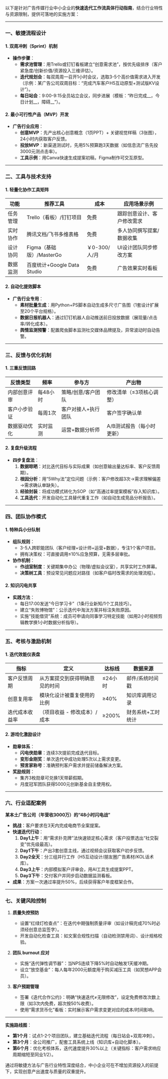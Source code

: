以下是针对广告传媒行业中小企业的**快速迭代工作流具体行动指南**，结合行业特性与资源限制，提供可落地的实施方案：

---

### **一、敏捷流程设计**
#### 1. **双周冲刺（Sprint）机制**
- **操作步骤**：
  - **需求池管理**：用Trello或钉钉看板建立“创意需求池”，按优先级排序（客户紧急度/创新价值/资源投入三维评估）。
  - **迭代规划会**：每双周周一召开1小时会议，选取3-5个高价值需求进入开发（示例：某广告公司双周目标：“完成汽车客户H5互动原型+测试版KV设计”）。
  - **每日站会**：9:00-9:15全员站立会议，同步进展（模板：“昨日完成__，今日计划__，障碍__”）。

#### 2. **最小可行性产品（MVP）开发**
- **广告行业应用**：
  - **创意MVP**：先产出核心创意概念（1页PPT）+ 关键视觉样稿（3张图），24小时内获取客户反馈。
  - **投放MVP**：新渠道测试时，先用5%预算跑3天数据（如信息流广告先投3000元测点击率）。
  - **工具示例**：用Canva快速生成提案初稿，Figma制作可交互原型。

---

### **二、工具与技术支持**
#### 1. **轻量化协作工具矩阵**
| 功能            | 推荐工具                          | 成本    | 应用场景示例                  |
|-----------------|-----------------------------------|---------|-----------------------------|
| 任务管理        | Trello（看板）/钉钉项目           | 免费    | 跟踪创意设计、客户修改需求    |
| 实时协作        | 腾讯文档/飞书多维表格              | 免费    | 多人协同撰写提案/数据收集     |
| 设计协同        | Figma（基础版）/MasterGo           | ￥0-300/人/月 | UI设计团队同步修改方案        |
| 数据监测        | 百度统计+Google Data Studio        | 免费    | 广告效果实时看板              |

#### 2. **自动化提效脚本**
- **广告行业专用**：
  - **素材批量生成**：用Python+PS脚本自动生成多尺寸广告图（1套设计扩展至20个平台规格）。
  - **数据日报机器人**：通过钉钉机器人自动推送前日投放数据（展现量/点击率/转化成本）。
  - **舆情监测预警**：配置爬虫脚本监测社交媒体品牌提及，异常波动时自动告警。

---

### **三、反馈与优化机制**
#### 1. **三重反馈回路**
| 反馈类型   | 频率    | 参与方        | 产出物            |
| ------ | ----- | ---------- | -------------- |
| 内部创意评审 | 每48小时 | 策略/创意/客户团队 | 修改清单（≤3项核心调整）  |
| 客户小步验证 | 每周1次  | 客户对接人+执行团队 | 客户签字确认单        |
| 数据驱动优化 | 实时监测  | 运营+数据分析师   | A/B测试报告（每小时更新） |

#### 2. **复盘升级流程**
- **四步复盘法**：
  1. **数据晾晒**：对比迭代目标与实际成果（如创意输出量达标率、客户反馈周期）。
  2. **根因分析**：用“5Why法”定位问题（示例：客户修改超3次→需求理解偏差→需求确认单缺失）。
  3. **经验封装**：将成功模式转化为SOP（如“高通过率提案模板”存入知识库）。
  4. **工具迭代**：开发自动化工具替代重复工作（如自动生成竞品分析报告）。

---

### **四、团队协作模式**
#### 1. **特种兵小分队制**
- **组队规则**：
  - 3-5人跨职能团队（客户经理+设计师+运营+数据），专注1个客户项目。
  - 拥有决策权：可直接调用≤10%应急预算，无需多层审批。
- **协作机制**：
  - **作战室制度**：关键期集中办公（物理/虚拟会议室），共享实时工作屏幕。
  - **决策树工具**：预设常见问题应对路径（如客户临时改需求的处理流程）。

#### 2. **知识闪电共享**
- **实践方法**：
  - 每日17:00发送“今日学习卡”（1条行业新知/1个工具技巧）。
  - 建立“失败博物馆”：公示迭代中淘汰方案并标注失败原因。
  - 实施“技能借贷”系统：成员可申请向同事学习特定技能（如用2小时视频剪辑教学换1小时数据分析指导）。

---

### **五、考核与激励机制**
#### 1. **迭代效能仪表盘**
| 指标                | 定义                          | 达标线    | 数据来源               |
|---------------------|-------------------------------|-----------|------------------------|
| 客户反馈周期        | 从方案提交到获得明确意见的时间 | ≤24小时   | 邮件/系统时间戳        |
| 创意复用率          | 模块化设计被重复使用的比例     | ≥40%      | 知识库调用记录         |
| 迭代成本收益率      | （项目收益 - 修改成本）/成本  | ≥200%     | 财务系统+工时统计      |

#### 2. **游戏化激励设计**
- **勋章体系**：
  - **闪电侠勋章**：连续3次提前完成迭代目标。
  - **变形金刚奖**：单次迭代中成功处理5次以上需求变更。
  - **预言家称号**：准确预判客户需求并提前储备解决方案。
- **奖励规则**：
  - 集齐3枚勋章可兑换1天带薪假期。
  - 月度冠军团队获得5000元创新基金自主使用权。

---

### **六、行业适配案例**
**某本土广告公司（年营收3000万）的“48小时闪电战”**  
- **挑战**：客户要求在3天内完成电商节全案提案。  
- **快速迭代行动**：  
  1. **Day1上午**：用“需求扑克牌”法快速锁定核心需求（客户投票选出“社交裂变”优先级最高）。  
  2. **Day1下午**：产出3套创意主线，通过视频会议获取客户初步反馈。  
  3. **Day2全天**：分三组并行工作（H5互动设计/朋友圈广告素材/KOL话术库）。  
  4. **Day3上午**：内部模拟客户评审会，用AI工具生成提案PPT。  
  5. **Day3下午**：交付客户并同步启动数据监测看板。  
- **成果**：方案一次通过率提升50%，后续获得客户年度框架合作。

---

### **七、关键风险控制**
1. **质量失控预防**  
   - 设置“红绿灯检查点”：在迭代中期强制质量评审（如设计稿完成70%时必须经创意总监签字）。  
   - 开发自动化检查工具：如文案合规性扫描（自动检测禁用词）、设计规格校验。  

2. **团队 burnout 应对**  
   - 实施“迭代弹性调节器”：当NPS连续下降5%时自动触发1天缓冲期。  
   - 设立“放空基金”：每人每年2000元额度用于购买减压工具（如冥想APP会员）。  

3. **客户预期管理**  
   - 签署《迭代合作公约》：明确“快速迭代≠无限修改”，设定免费修改次数上限（如3次内免费，超次按50%收费）。  
   - 使用“需求货币化”看板：实时展示客户需求变更对应的成本/时间影响。  

---

**实施路线图**：  
- **第1个月**：试点1-2个项目团队，建立基础迭代流程（每日站会+双周冲刺）。  
- **第3个月**：全公司推广，配套工具系统上线（知识库+自动化脚本）。  
- **第6个月**：优化考核体系，迭代速度提升30%以上（关键指标：客户需求响应周期缩短至同业1/2）。  

通过将敏捷方法与广告行业特性深度结合，中小企业可在不增加资源投入的前提下，实现创意产出速度与质量的双重提升。